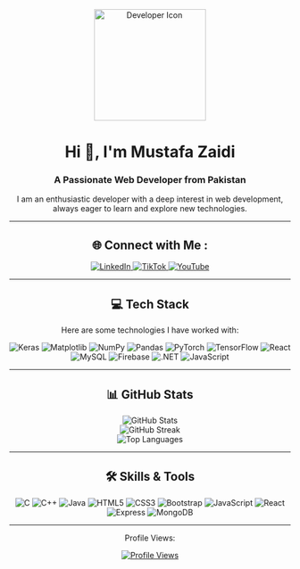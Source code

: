 <div align="center">
  <img src="https://github.com/user-attachments/assets/5bae3a01-9f20-4c3d-a1b3-5e6d88a9a80b" alt="Developer Icon" width="200px">
  
</div>

<h1 align="center">Hi 👋, I'm Mustafa Zaidi</h1>
<h3 align="center">A Passionate Web Developer from Pakistan</h3>

<p align="center">I am an enthusiastic developer with a deep interest in web development, always eager to learn and explore new technologies.</p>

---

<div align="center">
  <h2>🌐 Connect with Me :</h2>
  <a href="https://www.linkedin.com/in/mustafa-zaidi-4a3b84286/">
    <img src="https://img.shields.io/badge/LinkedIn-%230077B5.svg?logo=linkedin&logoColor=white" alt="LinkedIn">
  </a>
  <a href="https://tiktok.com/@s.mustafazaidi7">
    <img src="https://img.shields.io/badge/TikTok-%23000000.svg?logo=TikTok&logoColor=white" alt="TikTok">
  </a>
  <a href="https://youtube.com/@mustafazaidi7">
    <img src="https://img.shields.io/badge/YouTube-%23FF0000.svg?logo=YouTube&logoColor=white" alt="YouTube">
  </a>
</div>

---

<div align="center">
  <h2>💻 Tech Stack</h2>
  <p>Here are some technologies I have worked with:</p>

  <img src="https://img.shields.io/badge/Keras-%23D00000.svg?style=for-the-badge&logo=Keras&logoColor=white" alt="Keras">
  <img src="https://img.shields.io/badge/Matplotlib-%23ffffff.svg?style=for-the-badge&logo=Matplotlib&logoColor=black" alt="Matplotlib">
  <img src="https://img.shields.io/badge/numpy-%23013243.svg?style=for-the-badge&logo=numpy&logoColor=white" alt="NumPy">
  <img src="https://img.shields.io/badge/pandas-%23150458.svg?style=for-the-badge&logo=pandas&logoColor=white" alt="Pandas">
  <img src="https://img.shields.io/badge/PyTorch-%23EE4C2C.svg?style=for-the-badge&logo=PyTorch&logoColor=white" alt="PyTorch">
  <img src="https://img.shields.io/badge/TensorFlow-%23FF6F00.svg?style=for-the-badge&logo=TensorFlow&logoColor=white" alt="TensorFlow">
  <img src="https://img.shields.io/badge/react-%2320232a.svg?style=for-the-badge&logo=react&logoColor=%2361DAFB" alt="React">
  <img src="https://img.shields.io/badge/mysql-4479A1.svg?style=for-the-badge&logo=mysql&logoColor=white" alt="MySQL">
  <img src="https://img.shields.io/badge/firebase-%23039BE5.svg?style=for-the-badge&logo=firebase" alt="Firebase">
  <img src="https://img.shields.io/badge/.NET-5C2D91?style=for-the-badge&logo=.net&logoColor=white" alt=".NET">
  <img src="https://img.shields.io/badge/javascript-%23323330.svg?style=for-the-badge&logo=javascript&logoColor=%23F7DF1E" alt="JavaScript">
</div>

---

<div align="center">
  <h2>📊 GitHub Stats</h2>
  <img src="https://github-readme-stats.vercel.app/api?username=ZaidiSahab&theme=dark&hide_border=false&include_all_commits=false&count_private=false" alt="GitHub Stats"><br>
  <img src="https://github-readme-streak-stats.herokuapp.com/?user=ZaidiSahab&theme=dark&hide_border=false" alt="GitHub Streak"><br>
  <img src="https://github-readme-stats.vercel.app/api/top-langs/?username=ZaidiSahab&theme=dark&hide_border=false&include_all_commits=false&count_private=false&layout=compact" alt="Top Languages">
</div>

---


<div align="center">
  <h2>🛠️ Skills & Tools</h2>
  <img src="https://img.shields.io/badge/-C-blue" alt="C">
  <img src="https://img.shields.io/badge/-C%2B%2B-blue" alt="C++">
  <img src="https://img.shields.io/badge/-Java-red" alt="Java">
  <img src="https://img.shields.io/badge/-HTML5-orange" alt="HTML5">
  <img src="https://img.shields.io/badge/-CSS3-blue" alt="CSS3">
  <img src="https://img.shields.io/badge/-Bootstrap-purple" alt="Bootstrap">
  <img src="https://img.shields.io/badge/-JavaScript-yellow" alt="JavaScript">
  <img src="https://img.shields.io/badge/-React-blue" alt="React">
  <img src="https://img.shields.io/badge/-Express-lightgrey" alt="Express">
  <img src="https://img.shields.io/badge/-MongoDB-green" alt="MongoDB">
</div>

---

<div align="center">
  <p>Profile Views:</p>
  <a href="https://visitcount.itsvg.in">
    <img src="https://visitcount.itsvg.in/api?id=ZaidiSahab&icon=0&color=0" alt="Profile Views">
  </a>
</div>

<!-- Footer -->

